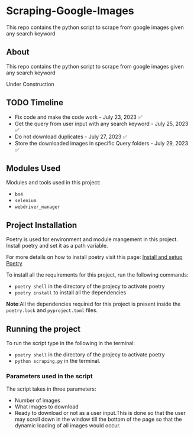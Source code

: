 # Scraping-Google-Images
This repo contains the python script to scrape from google images given any search keyword

## About
This repo contains the python script to scrape from google images given any search keyword

Under Construction

## TODO Timeline

* Fix code and make the code work - July 23, 2023 ✅
* Get the query from user input with any search keyword - July 25, 2023 ✅
* Do not download duplicates - July 27, 2023 ✅
* Store the downloaded images in specific Query folders - July 29, 2023 ✅


## Modules Used
Modules and tools used in this project:

* `bs4`
* `selenium`
* `webdriver_manager`

## Project Installation
Poetry is used for environment and module mangement in this project.
Install poetry and set it as a path variable.

For more details on how to install poetry visit this page:
[Install and setup Poetry](https://python-poetry.org/docs/)

To install all the requirements for this project, run the following commands:

* `poetry shell` in the directory of the projecy to activate poetry
* `poetry install` to install all the dependencies

**Note**:All the dependencies required for this project is present inside the `poetry.lock` and `pyproject.toml` files.

## Running the project

To run the script type in the following in the terminal:
* `poetry shell` in the directory of the projecy to activate poetry
* `python scraping.py` in the terminal.

### Parameters used in the script
The script takes in three parameters:

* Number of images
* What images to download
* Ready to download or not as a user input.This is done so that the user may scroll down in the window till the bottom of the page so that the dynamic loading of all images would occur.
